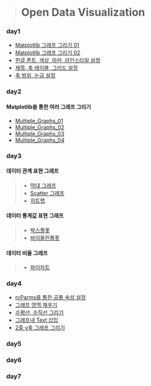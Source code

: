 > # Open Data Visualization
### day1
* [Matplotlib 그래프 그리기 01](code/Graph_01.ipynb)
* [Matplotlib 그래프 그리기 02](code/Graph_02.ipynb)
* [한글 폰트, 색상, 마커, 라인스타일 설정](code/Pont,Color,Marker,LineStyle.ipynb)
* [제목, 축 레이블, 그리드 설정](code/Title,Axis_Label,Grid.ipynb)
* [축 범위, 눈금 설정](code/Axis_Range,ticks.ipynb)

### day2
 #### Matplotlib을 통한 여러 그래프 그리기
* [Multiple_Graphs_01](code/Multiple_Graphs_01.ipynb)
* [Multiple_Graphs_02](code/Multiple_Graphs_02.ipynb)
* [Multiple_Graphs_03](code/Multiple_Graphs_03.ipynb)
* [Multiple_Graphs_04](code/Multiple_Graphs_04.ipynb)

### day3
 #### 데이터 관계 표현 그래프
> * [막대 그래프](code/Bar_Graph.ipynb)
> * [Scatter 그래프](code/Scatter_Graph.ipynb)
> * [히트맵](code/HitMap.ipynb)
 #### 데이터 통계값 표현 그래프
> * [박스플롯](code/Boxplot.ipynb)
> * [바이올린플롯](code/Violinplot.ipynb)
 #### 데이터 비율 그래프
> * [파이차트](code/Pie.ipynb)

### day4
* [rcParms를 통한 공통 속성 설정](code/rcParms.ipynb)
* [그래프 영역 채우기](code/Area_Fill.ipynb)
* [수평선, 수직선 그리기](code/Horizontal,Vertical_lines.ipynb)
* [그래프내 Text 삽입](code/Text.ipynb)
* [2중 y축 그래프 그리기](code/Double_y-axis.ipynb)




### day5
### day6
### day7


